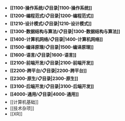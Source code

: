 - **[[1100-操作系统/📋目录|1100-操作系统]]**
- **[[1200-编程范式/📋目录|1200-编程范式]]**
- **[[1210-设计模式/📋目录|1210-设计模式]]**
- **[[1300-数据结构与算法/📋目录|1300-数据结构与算法]]**
- **[[1400-计算机网络/📋目录|1400-计算机网络]]**
- **[[1500-编译原理/📋目录|1500-编译原理]]**
- **[[1600-语言/📋目录|1600-语言]]**
- **[[2100-前端开发/📋目录|2100-前端开发]]**
- **[[2200-跨平台/📋目录|2200-跨平台]]**
- **[[2300-原生/📋目录|2300-原生]]**
- **[[3100-后端开发/📋目录|3100-后端开发]]**
- **[[4000-通用/📋目录|4000-通用]]**
- [[计算机基础]]
- [[技术杂项]]
- [[XR]]

